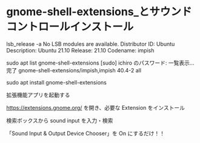 # gnome-shell-extensions_とサウンドコントロールインストール

lsb_release -a
    No LSB modules are available.
    Distributor ID:	Ubuntu
    Description:	Ubuntu 21.10
    Release:	21.10
    Codename:	impish

sudo apt list gnome-shell-extensions
    [sudo] ichiro のパスワード: 
    一覧表示... 完了
    gnome-shell-extensions/impish,impish 40.4-2 all

sudo apt install gnome-shell-extensions

拡張機能アプリを起動する

https://extensions.gnome.org/ を開き、必要な Extension をインストール

検索ボックスから sound input を入力・検索

「Sound Input & Output Device Chooser」を On にするだけ！！

    